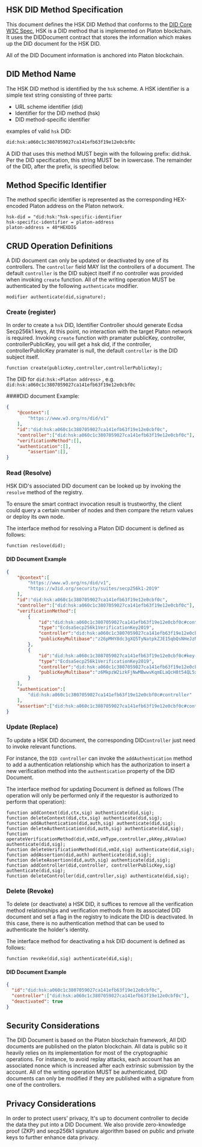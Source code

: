 ## HSK DID Method Specification

This document defines the HSK DID Method that conforms to the [DID Core W3C Spec](https://www.w3.org/TR/did-core), HSK is a DID method that is implemented on Platon blockchain. It uses the DIDDocument contract that stores the information which makes up the DID document for the HSK DID. 

All of the DID Document information is anchored into Platon blockchain. 

## DID Method Name

The HSK DID method is identified by the `hsk` scheme.  A HSK identifier is a simple text string consisting of three parts:

- URL scheme identifier (did)
- Identifier for the DID method (hsk)
- DID method-specific identifier

examples of valid `hsk` DID:

 ```txt
did:hsk:a060c1c3807059027ca141efb63f19e12e0cbf0c
 ```

A DID that uses this method MUST begin with the following prefix: did:hsk. Per the DID specification, this string MUST be in lowercase. The remainder of the DID, after the prefix, is specified below.



## Method Specific Identifier

The method specific identifier is represented as  the corresponding HEX-encoded Platon address on the Platon network.

```shell
hsk-did = "did:hsk:"hsk-specific-identifier
hsk-specific-identifier = platon-address
platon-address = 40*HEXDIG
```

## CRUD Operation Definitions

A DID document can only be updated or deactivated by one of its controllers. The `controller` field MAY list the controllers of a document. The default `controller` is the DID subject itself if no controller was provided when invoking `create` function. All of the writing operation MUST be authenticated by the following `authenticate` modifier.

```solidity
modifier authenticate(did,signature);
```

### Create (register)

In order to create a `hsk` DID, Identifier Controller should generate Ecdsa Secp256k1 keys,  At this point, no interaction with the target Platon network is required. Invoking `create` function with pramater publicKey, controller, controllerPublicKey, you will get a hsk did, if the controller, controllerPublicKey pramater is null, the default `controller` is the DID subject itself.

```solidity
function create(publicKey,controller,controllerPublicKey);
```

The DID  for  `did:hsk:<Platon address>` , e.g. `did:hsk:a060c1c3807059027ca141efb63f19e12e0cbf0c`

####DID document Example:

```json
{
    "@context":[
        "https://www.w3.org/ns/did/v1"
    ],
    "id":"did:hsk:a060c1c3807059027ca141efb63f19e12e0cbf0c",
    "controller":["did:hsk:a060c1c3807059027ca141efb63f19e12e0cbf0c"],
    "verificationMethod":[],
    "authentication":[],
		"assertion":[],
}
```

### Read (Resolve)

HSK DID's associated DID document can be looked up by invoking the `resolve` method of the registry.

To ensure the smart contract invocation result is trustworthy, the client could query a certain number of nodes and then compare the return values or deploy its own node.

The interface method for resolving a Platon DID document is defined as follows:

```solidity
function reslove(did);
```

#### DID Document Example

```json
{
    "@context":[
        "https://www.w3.org/ns/did/v1",
        "https://w3id.org/security/suites/secp256k1-2019"
    ],
    "id":"did:hsk:a060c1c3807059027ca141efb63f19e12e0cbf0c",
    "controller":["did:hsk:a060c1c3807059027ca141efb63f19e12e0cbf0c"],
    "verificationMethod":[
        {
            "id":"did:hsk:a060c1c3807059027ca141efb63f19e12e0cbf0c#controller",
            "type":"EcdsaSecp256k1VerificationKey2019",
            "controller":"did:hsk:a060c1c3807059027ca141efb63f19e12e0cbf0c",
            "publicKeyMultibase":"z26pMHY8dc3gXQ5TyNatpkZJE15qbQsNHeJzMkWrBaWZivgA14bYgCnGwbzPjVHSPoUBA4EQvdoAMwLSmD3LhBmKh"
        },
        {
            "id":"did:hsk:a060c1c3807059027ca141efb63f19e12e0cbf0c#key-1",
            "type":"EcdsaSecp256k1VerificationKey2019",
            "controller":"did:hsk:a060c1c3807059027ca141efb63f19e12e0cbfvv",
            "publicKeyMultibase":"z6MkpzW2izkFjNwMBwwvKqmELaQcH8t54QL5xmBdJg9Xh1y4"
        }
    ],
    "authentication":[
        "did:hsk:a060c1c3807059027ca141efb63f19e12e0cbf0c#controller"
    ],
    "assertion":["did:hsk:a060c1c3807059027ca141efb63f19e12e0cbf0c#controller"],
}
```

### Update (Replace)

To update a HSK DID document, the corresponding DID`Controller` just need to invoke relevant functions.

For instance, the  `DID controller` can invoke the `addAuthentication` method to add a authentication relationship which has the authorization to insert a new verification method into the `authentication` property of the DID Document.

The interface method for updating Document is defined as follows (The operation will only be performed only if the requestor is authorized to perform that operation):

```solidity
function addContext(did,ctx,sig) authenticate(did,sig);
function deleteContext(did,ctx,sig) authenticate(did,sig);
function addAuthentication(did,auth,sig) authenticate(did,sig);
function deleteAuthentication(did,auth,sig) authenticate(did,sig);
function operateVerificationMethod(did,vmId,vmType,controller,pkKey,pkValue) authenticate(did,sig);
function deleteVerificationMethod(did,vmId,sig) authenticate(did,sig);
function addAssertion(did,auth) authenticate(did,sig);
function deleteAssertion(did,auth,sig) authenticate(did,sig);
function addController(did,controller, controllerPublicKey,sig) authenticate(did,sig);
function deleteController(did,controller,sig) authenticate(did,sig);
```

### Delete (Revoke)

To delete (or deactivate) a HSK DID, it suffices to remove all the verification method relationships and verification methods from its associated DID document and set a flag in the registry to indicate the DID is deactivated. In this case, there is no authentication method that can be used to authenticate the holder's identity.

The interface method for deactivating a hsk DID document is defined as follows:

```solidity
function revoke(did,sig) authenticate(did,sig);
```

#### DID Document Example

```json
{
  "id":"did:hsk:a060c1c3807059027ca141efb63f19e12e0cbf0c",
  "controller":["did:hsk:a060c1c3807059027ca141efb63f19e12e0cbf0c"],
  "deactivated": true
}
```

## Security Considerations

The DID Document is based on the Platon blockchain framework, All DID documents are published on the platon blockchain. All data is public so it heavily relies on its implementation for most of the cryptographic operations. For instance, to avoid replay attacks, each account has an associated nonce which is increased after each extrinsic submission by the account. All of the writing operation MUST be authenticated, DID documents can only be modified if they are published with a signature from one of the controllers.

## Privacy Considerations

In order to protect users' privacy, It's up to document controller to decide the data they put into a DID Document. We also provide zero-knowledge proof (ZKP) and secp256k1 signature algorithm based on public and private keys to further enhance data privacy.





